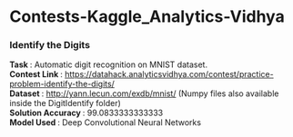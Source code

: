 # Contests-Kaggle_Analytics-Vidhya

### Identify the Digits
<strong> Task </strong>: Automatic digit recognition on MNIST dataset. </br>
<strong> Contest Link </strong> : https://datahack.analyticsvidhya.com/contest/practice-problem-identify-the-digits/ </br>
<strong> Dataset </strong>: http://yann.lecun.com/exdb/mnist/ (Numpy files also available inside the DigitIdentify folder)</br>
<strong> Solution Accuracy </strong>: 99.0833333333333 </br>
<strong> Model Used </strong>: Deep Convolutional Neural Networks
